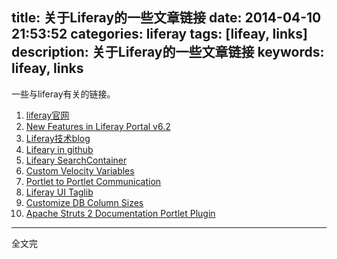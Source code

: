 title: 关于Liferay的一些文章链接
date: 2014-04-10 21:53:52
categories: liferay
tags: [lifeay, links]
description: 关于Liferay的一些文章链接
keywords: lifeay, links
---
一些与liferay有关的链接。
1. [liferay官网](http://www.liferay.com/)
2. [New Features in Liferay Portal v6.2](http://liferaytrends.blogspot.com/2013/07/new-features-in-liferay-portal-v62.html)
3. [Liferay技术blog](http://www.huqiwen.com/category/technology-share/liferay/)
4. [Lifeary in github](https://github.com/liferay)
5. [Lifeary SearchContainer](http://www.liferay.com/zh/community/wiki/-/wiki/Main/SearchContainer)
6. [Custom Velocity Variables](http://www.liferay.com/zh/community/wiki/-/wiki/Main/Custom+Velocity+Variables)
7. [Portlet to Portlet Communication](http://www.liferay.com/zh/community/wiki/-/wiki/Main/Portlet+to+Portlet+Communication)
8. [Liferay UI Taglib](http://www.liferay.com/zh/community/wiki/-/wiki/Main/UI+Taglib#section-UI+Taglib-journal-article)
9. [Customize DB Column Sizes](http://www.liferay.com/zh/community/wiki/-/wiki/Main/Customize+DB+Column+Sizes#section-Customize+DB+Column+Sizes-Introduction)
10. [Apache Struts 2 Documentation Portlet Plugin](http://struts.apache.org/release/2.3.x/docs/portlet-plugin.html)

---
全文完